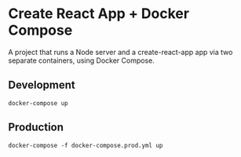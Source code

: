 # Create React App + Docker Compose

A project that runs a Node server and a create-react-app app via two separate containers, using Docker Compose.

## Development

```
docker-compose up
```


## Production

```
docker-compose -f docker-compose.prod.yml up
```
